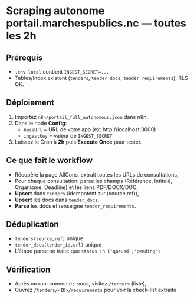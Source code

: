 # Scraping autonome portail.marchespublics.nc — toutes les 2h

## Prérequis
- `.env.local` contient `INGEST_SECRET=...`
- Tables/Index existent (`tenders`, `tender_docs`, `tender_requirements`), RLS OK.

## Déploiement
1) Importez `n8n/portail_full_autonomous.json` dans n8n.  
2) Dans le node **Config**:
   - `baseUrl` = URL de votre app (ex: http://localhost:3000)
   - `ingestKey` = valeur de `INGEST_SECRET`
3) Laissez le Cron à **2h** puis **Execute Once** pour tester.

## Ce que fait le workflow
- Récupère la page AllCons, extrait toutes les URLs de consultations,
- Pour chaque consultation: parse les champs (Référence, Intitulé, Organisme, Deadline) et les liens PDF/DOCX/DOC,
- **Upsert** dans `tenders` (idempotent sur (source,ref)),
- **Upsert** les docs dans `tender_docs`,
- **Parse** les docs et renseigne `tender_requirements`.

## Déduplication
- `tenders(source,ref)` unique
- `tender_docs(tender_id,url)` unique
- L’étape parse ne traite que `status in ('queued','pending')`

## Vérification
- Après un run: connectez-vous, visitez `/tenders` (liste),
- Ouvrez `/tenders/<ID>/requirements` pour voir la check-list extraite.
